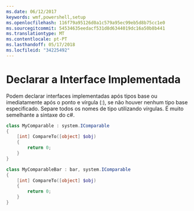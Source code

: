 ```yaml
---
ms.date: 06/12/2017
keywords: wmf,powershell,setup
ms.openlocfilehash: 116f79a95126d0a1c579a95ec99eb5d8b75cc1e0
ms.sourcegitcommit: 54534635eedacf531d8d6344019dc16a50b8b441
ms.translationtype: MT
ms.contentlocale: pt-PT
ms.lasthandoff: 05/17/2018
ms.locfileid: "34225492"
---
```

# <a name="declare-implemented-interface"></a>Declarar a Interface Implementada

Podem declarar interfaces implementadas após tipos base ou imediatamente após o ponto e vírgula (:), se não houver nenhum tipo base especificado. Separe todos os nomes de tipo utilizando vírgulas. É muito semelhante a sintaxe do c#.

```powershell
class MyComparable : system.IComparable
{
    [int] CompareTo([object] $obj)
    {
        return 0;
    }
}

class MyComparableBar : bar, system.IComparable
{
    [int] CompareTo([object] $obj)
    {
        return 0;
    }
}
```
